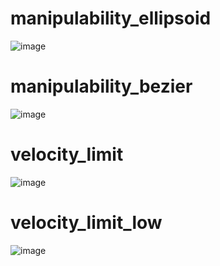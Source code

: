 # manipulability_ellipsoid

![image](https://user-images.githubusercontent.com/5755200/50801301-7212d580-1327-11e9-8b96-93403983b273.png)

# manipulability_bezier

![image](https://user-images.githubusercontent.com/5755200/53253210-10a29c80-3704-11e9-8186-c159b8a941ed.png)

# velocity_limit

![image](https://user-images.githubusercontent.com/5755200/53253424-8f97d500-3704-11e9-850a-146fe52e4ec5.png)

# velocity_limit_low

![image](https://user-images.githubusercontent.com/5755200/53253442-9fafb480-3704-11e9-8a5a-3066b12764f6.png)
